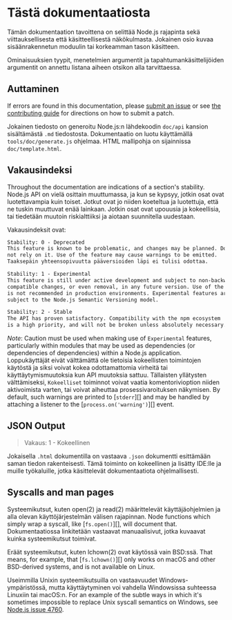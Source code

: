 # Tästä dokumentaatiosta

<!--introduced_in=v0.10.0-->

<!-- type=misc -->

Tämän dokumentaation tavoittena on selittää Node.js rajapinta sekä viittauksellisesta että käsitteellisestä näkökulmasta. Jokainen osio kuvaa sisäänrakennetun moduulin tai korkeamman tason käsitteen.

Ominaisuuksien tyypit, menetelmien argumentit ja tapahtumankäsittelijöiden argumentit on annettu listana aiheen otsikon alla tarvittaessa.

## Auttaminen

If errors are found in this documentation, please [submit an issue](https://github.com/nodejs/node/issues/new) or see [the contributing guide](https://github.com/nodejs/node/blob/master/CONTRIBUTING.md) for directions on how to submit a patch.

Jokainen tiedosto on generoitu Node.js:n lähdekoodin `doc/api` kansion sisältämästä `.md` tiedostosta. Dokumentaatio on luotu käyttämällä `tools/doc/generate.js` ohjelmaa. HTML mallipohja on sijainnissa `doc/template.html`.

## Vakausindeksi

<!--type=misc-->

Throughout the documentation are indications of a section's stability. Node.js API on vielä osittain muuttumassa, ja kun se kypsyy, jotkin osat ovat luotettavampia kuin toiset. Jotkut ovat jo niiden koeteltua ja luotettuja, että ne tuskin muuttuvat enää lainkaan. Jotkin osat ovat upouusia ja kokeellisia, tai tiedetään muutoin riskialttiiksi ja aiotaan suunnitella uudestaan.

Vakausindeksit ovat:

```txt
Stability: 0 - Deprecated
This feature is known to be problematic, and changes may be planned. Do
not rely on it. Use of the feature may cause warnings to be emitted.
Taaksepäin yhteensopivuutta pääversioiden läpi ei tulisi odottaa.
```

```txt
Stability: 1 - Experimental
This feature is still under active development and subject to non-backwards
compatible changes, or even removal, in any future version. Use of the feature
is not recommended in production environments. Experimental features are not
subject to the Node.js Semantic Versioning model.
```

```txt
Stability: 2 - Stable
The API has proven satisfactory. Compatibility with the npm ecosystem
is a high priority, and will not be broken unless absolutely necessary.
```

*Note*: Caution must be used when making use of `Experimental` features, particularly within modules that may be used as dependencies (or dependencies of dependencies) within a Node.js application. Loppukäyttäjät eivät välttämättä ole tietoisia kokeellisten toimintojen käytöstä ja siksi voivat kokea odottamattomia virheitä tai käyttäytymismuutoksia kun API muutoksia sattuu. Tällaisten yllätysten välttämiseksi, `Kokeelliset` toiminnot voivat vaatia komentorivioption niiden aktivoimista varten, tai voivat aiheuttaa prosessivaroituksen näkymisen. By default, such warnings are printed to [`stderr`][] and may be handled by attaching a listener to the [`process.on('warning')`][] event.

## JSON Output

<!-- YAML
added: v0.6.12
-->

> Vakaus: 1 - Kokeellinen

Jokaisella `.html` dokumentilla on vastaava `.json` dokumentti esittämään saman tiedon rakenteisesti. Tämä toiminto on kokeellinen ja lisätty IDE:lle ja muille työkaluille, jotka käsittelevät dokumentaatiota ohjelmallisesti.

## Syscalls and man pages

Systeemikutsut, kuten open(2) ja read(2) määrittelevät käyttäjäohjelmien ja alla olevan käyttöjärjestelmän välisen rajapinnan. Node functions which simply wrap a syscall, like [`fs.open()`][], will document that. Dokumentaatiossa linkitetään vastaavat manuaalisivut, jotka kuvaavat kuinka systeemikutsut toimivat.

Eräät systeemikutsut, kuten lchown(2) ovat käytössä vain BSD:ssä. That means, for example, that [`fs.lchown()`][] only works on macOS and other BSD-derived systems, and is not available on Linux.

Useimmilla Unixin systeemikutsuilla on vastaavuudet Windows-ympäristössä, mutta käyttäytyminen voi vahdella Windowsissa suhteessa Linuxiin tai macOS:n. For an example of the subtle ways in which it's sometimes impossible to replace Unix syscall semantics on Windows, see [Node.js issue 4760](https://github.com/nodejs/node/issues/4760).